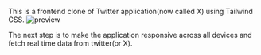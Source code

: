 This is a frontend clone of Twitter application(now called X) using Tailwind CSS. 
![preview](https://github.com/subhojit26/Tailwind_Twitter/assets/98642337/8ea57421-57c6-484f-9fbe-73ec91753c20)

The next step is to make the application responsive across all devices and fetch real time data from twitter(or X).
